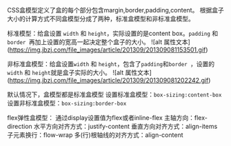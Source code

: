 CSS盒模型定义了盒的每个部分包含margin,border,padding,content。
根据盒子大小的计算方式不同盒模型分成了两种，标准盒模型和非标准盒模型。 

标准模型：给盒设置 `width` 和 `height`，实际设置的是content box。`padding` 和 `border `再加上设置的宽高一起决定整个盒子的大小。
\!\[alt 属性文本](https://img.jbzj.com/file_images/article/201309/201309081153501.gif)

非标准盒模型：给盒设置`width` 和 `height`，包含了`padding`和`border `，设置的 `width` 和 `height`就是盒子实际的大小。
\!\[alt 属性文本](https://img.jbzj.com/file_images/article/201309/201309081202242.gif)

默认情况下，盒模型都是标准盒模型
设置标准盒模型：`box-sizing:content-box`
设置非标准盒模型：`box-sizing:border-box`

flex弹性盒模型：
通过display设置值为flex或者inline-flex
主轴方向：flex-direction
水平方向对齐方式：justify-content
垂直方向对齐方式：align-items
子元素换行：flow-wrap
多(行)根轴线的对齐方式：align-content